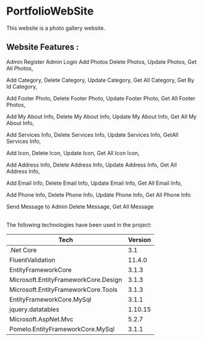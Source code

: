# PortfolioWebSite
This website is a photo gallery website. <br/>
<h2>Website Features :</h2>
<p>Admin Register
Admin Login
Add Photos
Delete Photos,
Update Photos,
Get All Photos,

Add Category,
Delete Category,
Update Category,
Get All Category,
Get By Id Category,

Add Footer Photo,
Delete Footer Photo,
Update Footer Photo,
Get All Footer Photos,

Add My About Info,
Delete My About Info,
Update My About Info,
Get All My About Info,

Add Services Info,
Delete Services Info,
Update Services Info,
GetAll Services Info,

Add Icon,
Delete Icon,
Update Icon,
Get All Icon Icon,

Add Address Info,
Delete Address Info,
Update Address Info,
Get All Address Info,

Add Email Info,
Delete Email Info,
Update Email Info,
Get All Email Info,

Add Phone Info,
Delete Phone Info,
Update Phone Info,
Get All Phone Info


Send Message to Admin
Delete Message,
Get All Message

</p>
<br/>
The following technologies have been used in the project:

<table>
<thead>
<tr>
<th>Tech</th>
<th>Version</>
</tr>
</thead>
<tbody>
<tr>
<td>.Net Core</td>
<td>3.1</td>
</tr>

<tr>
<td>FluentValidation</td>
<td>11.4.0</td>
</tr>

<tr>
<td>EntityFrameworkCore</td>
<td>3.1.3</td>
</tr>

<tr>
<td>Microsoft.EntityFrameworkCore.Design</td>
<td>3.1.3</td>
</tr>

<tr>
<td>Microsoft.EntityFrameworkCore.Tools</td>
<td>3.1.3</td>
</tr>

<tr>
<td>EntityFrameworkCore.MySql</td>
<td>3.1.1</td>
</tr>

<tr>
<td>jquery.datatables</td>
<td>1.10.15</td>
</tr>

<tr>
<td>Microsoft.AspNet.Mvc</td>
<td>5.2.7</td>
</tr>

<tr>
<td>Pomelo.EntityFrameworkCore.MySql</td>
<td>3.1.1</td>
</tr>
</tbody>
</table>
